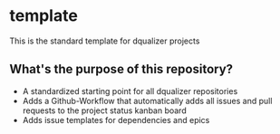 # template

This is the standard template for dqualizer projects

## What's the purpose of this repository?

- A standardized starting point for all dqualizer repositories
- Adds a Github-Workflow that automatically adds all issues and pull requests to the project status kanban board
- Adds issue templates for dependencies and epics
